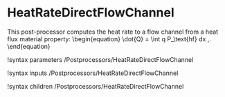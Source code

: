 # HeatRateDirectFlowChannel

This post-processor computes the heat rate to a flow channel from a heat flux
material property:
\begin{equation}
  \dot{Q} = \int q P_\text{hf} dx \,.
\end{equation}

!syntax parameters /Postprocessors/HeatRateDirectFlowChannel

!syntax inputs /Postprocessors/HeatRateDirectFlowChannel

!syntax children /Postprocessors/HeatRateDirectFlowChannel
